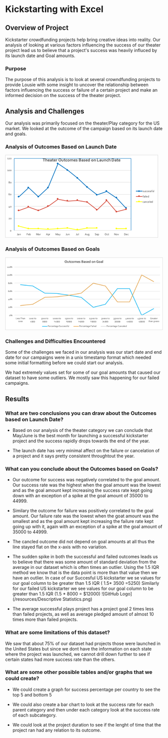 # Kickstarting with Excel

## Overview of Project
Kickstarter crowdfunding projects help bring creative ideas into reality. Our analysis of looking at various factors influencing the success of our theater project lead us to believe that a project's success was heavily influced by its launch date and Goal amounts. 


### Purpose
The purpose of this analysis is to look at several crowndfunding projects to provide Lousie with some insight to uncover the relationship between factors influencing the success or failure of a certain project and make an informed decision on the success of the theater project. 

## Analysis and Challenges
Our analysis was primarily focused on the theater/Play category for the US market.
We looked at the outcome of the campaign based on its launch date and goals.


### Analysis of Outcomes Based on Launch Date
![GitHub Logo](/resources/Theater_Outcomes_vs_Launch.png)


### Analysis of Outcomes Based on Goals
![GitHub Logo](/resources/Outcomes_vs_Goals.png)

### Challenges and Difficulties Encountered
Some of the challenges we faced in our analysis was our start date and end date for our campaigns were in a unix timestamp format which needed some initial formatting before we could start our analysis.

We had extremely values set for some of our goal amounts that caused our dataset to have some outliers. We mostly saw this happening for our failed campaigns. 

## Results

### What are two conclusions you can draw about the Outcomes based on Launch Date?

- Based on our analysis of the theater category we can conclude that May/June is the best month for launching a successful kickstarter project and the success rapidly drops towards the end of the year. 

- The launch date has very minimal affect on the failure or cancelation of a project and it says pretty consistent throughtout the year. 


### What can you conclude about the Outcomes based on Goals?

- Our outcome for success was negatively correlated to the goal amount. Our success rate was the highest when the goal amount was the lowest and as the goal amount kept increasing the success rate kept going down with an exception of a spike at the goal amount of 35000 to 44999.

- Similary the outcome for failure was positively correlated to the goal amount. Our failure rate was the lowest when the goat amount was the smallest and as the goal amount kept increasing the failure rate kept going up with it, again with an exception of a spike at the goal amount of 35000 to 44999.

- The cancled outcome did not depend on goal amounts at all thus the line stayed flat on the x-axis with no variation.

- The sudden spike in both the  successful and failed outcomes leads us to believe that there was some amount of standard deviation from the average in our dataset which is often times an outlier. Using the 1.5 IQR method we know that is the data point is more than that value then we have an outlier. 
In case of our Succesful US kickstarter we se values for our goal column to be greater than 1.5 IQR ( 1.5* 3500 =5250)
Similarly for our failed US kickstarter we see values for our goal column to be greater than 1.5 IQR (1.5 * 8000 = $12000)
![GitHub Logo](/resources/Descriptive Statistics.png)

- The average successful plays project has a project goal 2 times less than failed projects, as well as average pledged amount of almost 10 times more than failed projects.


### What are some limitations of this dataset?

We saw that about 75% of our dataset had projects those were launched in the United States but since we dont have the information on each state where the project was launched, we cannot drill down further to see if certain states had more success rate than the others. 


### What are some other possible tables and/or graphs that we could create?

- We could create a graph for success percentage per country to see the top 5 and bottom 5

- We could also create a bar chart to look at the success rate for each parent category and then under each category look at the success rate of each subcategory.

- We could look at the project duration to see if the lenght of time that the project ran had any relation to its outcome.




